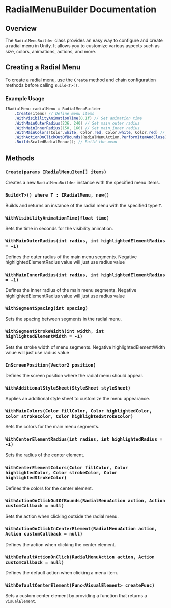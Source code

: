 # RadialMenuBuilder Documentation

## Overview
The `RadialMenuBuilder` class provides an easy way to configure and create a radial menu in Unity. It allows you to customize various aspects such as size, colors, animations, actions, and more.

## Creating a Radial Menu
To create a radial menu, use the `Create` method and chain configuration methods before calling `Build<T>()`.

### Example Usage
```csharp
IRadialMenu radialMenu = RadialMenuBuilder
    .Create(items) // Define menu items
    .WithVisibilityAnimationTime(0.1f) // Set animation time
    .WithMainOuterRadius(236, 240) // Set main outer radius
    .WithMainInnerRadius(150, 160) // Set main inner radius
    .WithMainColors(Color.white, Color.red, Color.white, Color.red) // Define colors
    .WithActionOnClickOutOfBounds(RadialMenuAction.PerformItemAndClose) // Define actions
    .Build<ScaledRadialMenu>(); // Build the menu
```

## Methods

### `Create(params IRadialMenuItem[] items)`
Creates a new `RadialMenuBuilder` instance with the specified menu items.

### `Build<T>() where T : IRadialMenu, new()`
Builds and returns an instance of the radial menu with the specified type `T`.

### `WithVisibilityAnimationTime(float time)`
Sets the time in seconds for the visibility animation.

### `WithMainOuterRadius(int radius, int highlightedElementRadius = -1)`
Defines the outer radius of the main menu segments. Negative highlightedElementRadius value will just use radius value

### `WithMainInnerRadius(int radius, int highlightedElementRadius = -1)`
Defines the inner radius of the main menu segments. Negative highlightedElementRadius value will just use radius value

### `WithSegmentSpacing(int spacing)`
Sets the spacing between segments in the radial menu.

### `WithSegmentStrokeWidth(int width, int highlightedElementWidth = -1)`
Sets the stroke width of menu segments. Negative highlightedElementWidth value will just use radius value

### `InScreenPosition(Vector2 position)`
Defines the screen position where the radial menu should appear.

### `WithAdditionalStyleSheet(StyleSheet styleSheet)`
Applies an additional style sheet to customize the menu appearance.

### `WithMainColors(Color fillColor, Color highlightedColor, Color strokeColor, Color highlightedStrokeColor)`
Sets the colors for the main menu segments.

### `WithCenterElementRadius(int radius, int highlightedRadius = -1)`
Sets the radius of the center element.

### `WithCenterElementColors(Color fillColor, Color highlightedColor, Color strokeColor, Color highlightedStrokeColor)`
Defines the colors for the center element.

### `WithActionOnClickOutOfBounds(RadialMenuAction action, Action customCallback = null)`
Sets the action when clicking outside the radial menu.

### `WithActionOnClickInCenterElement(RadialMenuAction action, Action customCallback = null)`
Defines the action when clicking the center element.

### `WithDefaultActionOnClick(RadialMenuAction action, Action customCallback = null)`
Defines the default action when clicking a menu item.

### `WithDefaultCenterElement(Func<VisualElement> createFunc)`
Sets a custom center element by providing a function that returns a `VisualElement`.
